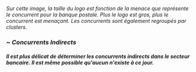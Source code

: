 *Sur cette image, la taille du logo est fonction de la menace que représente le concurrent pour la banque postale. Plus le logo est gros, plus le concurrent est menaçant. Les concurrents sont également regroupés par clusters.*


### ~ *Concurrents Indirects*

##### Il est plus délicat de déterminer les concurrents indirects dans le secteur bancaire. Il est même possible qu'aucun n'existe à ce jour.